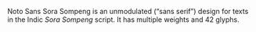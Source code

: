 Noto Sans Sora Sompeng is an unmodulated (“sans serif”) design for texts in the Indic _Sora Sompeng_ script. It has multiple weights and 42 glyphs.